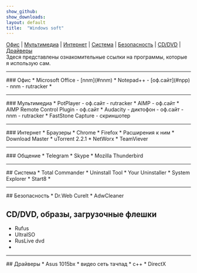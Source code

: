 ```yaml
---
show_github:
show_downloads:
layout: default
title:  "Windows soft"
---
```

[Офис](#офис) | [Мультимедиа](#мультимедиа) | [Интернет](#интернет) | [Система](#система) | [Безопасность](#безопасность) | [CD/DVD](#cddvd-образы-загрузочные-флешки) | [Драйверы](#драйверы)  
Здеся представлены  ознакомительные ссылки на  программы, которые  я использую сам.  
<hr>
### Офис
* Microsoft Office - [nnm](#nnm)
* Notepad++ - [оф.сайт](#npp) - nnm - rutracker
* 
<hr>
### Мультимедиа
* PotPlayer - оф.сайт - rutracker
* AIMP - оф.сайт
* AIMP Remote Control Plugin - оф.сайт
* Audacity - диктофон - оф.сайт - nnm - rutracker
* FastStone Capture - скриншотер
<hr>
### Интернет
* Браузеры
  * Chrome
  * Firefox
  * Расширения к ним
* Download Master
* uTorrent 2.2.1
* NetWorx
* TeamViever
<hr>
### Общение
* Telegram
* Skype
* Mozilla Thunderbird
<hr>
## Система
* Total Commander
* Uninstall Tool
* Your Uninstaller
* System Explorer
* Start8
* 
<hr>
## Безопасность
* Dr.Web CureIt
* AdwCleaner

## CD/DVD, образы, загрузочные флешки
* Rufus
* UltraISO
* RusLive dvd
* 
<hr>
## Драйверы
* Asus 1015bx
  * видео
  сеть
  тачпад
* с++
* DirectX
